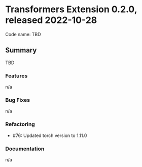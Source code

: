 # Transformers Extension 0.2.0, released 2022-10-28

Code name: TBD


## Summary

TBD

### Features

 n/a
  
### Bug Fixes

 n/a

### Refactoring

 - #76: Updated torch version to 1.11.0

### Documentation

 n/a
    
  
